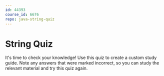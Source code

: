 ```yaml
---
id: 44393
course_id: 6676
repo: java-string-quiz
---
```


# String Quiz

It's time to check your knowledge! Use this quiz to create a custom study guide.
Note any answers that were marked incorrect, so you can study the relevant
material and try this quiz again.
